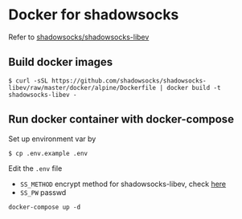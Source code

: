 # Docker for shadowsocks

Refer to [shadowsocks/shadowsocks-libev](https://github.com/shadowsocks/shadowsocks-libev/tree/master/docker/alpine)

## Build docker images

```
$ curl -sSL https://github.com/shadowsocks/shadowsocks-libev/raw/master/docker/alpine/Dockerfile | docker build -t shadowsocks-libev -
```

## Run docker container with docker-compose

Set up environment var by
```
$ cp .env.example .env
```
Edit the `.env` file
* `SS_METHOD` encrypt method for shadowsocks-libev, check [here](https://github.com/shadowsocks/shadowsocks-libev#usage)
* `SS_PW` passwd
```
docker-compose up -d
```